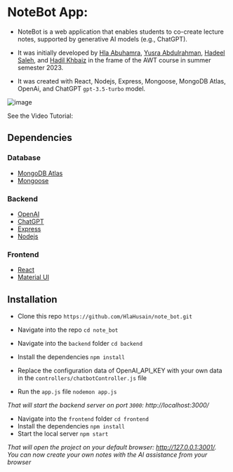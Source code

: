 # NoteBot App:
* NoteBot is a web application that enables students to co-create lecture notes, supported by generative AI models (e.g., ChatGPT).

* It was initially developed by [Hla Abuhamra](https://github.com/HlaHusain), [Yusra Abdulrahman](https://github.com/Yusra-3033), [Hadeel Saleh](https://github.com/hadeelalzenaty-web), and [Hadil Khbaiz]() in the frame of the AWT course in summer semester 2023.

* It was created with React, Nodejs, Express, Mongoose, MongoDB Atlas, OpenAi, and ChatGPT `gpt-3.5-turbo` model.

  
![image](https://github.com/HlaHusain/note_bot/assets/72098393/46c32532-51a0-4327-ba42-03126ba7c80a)



See the Video Tutorial: <br />


## Dependencies
### Database
* [MongoDB Atlas](https://www.mongodb.com/atlas)
* [Mongoose](https://mongoosejs.com/)

### Backend
* [OpenAI](https://openai.com/)
* [ChatGPT](https://platform.openai.com/)
* [Express](https://expressjs.com/en)
* [Nodejs](https://nodejs.org/en)

### Frontend
* [React](https://react.dev/)
* [Material UI](https://vitejs.dev/)

## Installation
* Clone this repo `https://github.com/HlaHusain/note_bot.git`
* Navigate into the repo `cd note_bot`

* Navigate into the `backend` folder `cd backend`
* Install the dependencies ``npm install``
* Replace the configuration data of OpenAI_API_KEY with your own data in the `controllers/chatbotController.js` file
* Run the `app.js` file `nodemon app.js`

*That will start the backend server on port `3000`: http://localhost:3000/*

* Navigate into the `frontend` folder `cd frontend`
* Install the dependencies ``npm install``
* Start the local server ``npm start``

*That will open the project on your default browser: http://127.0.0.1:3001/. You can now create your own notes with the AI assistance from your browser*
